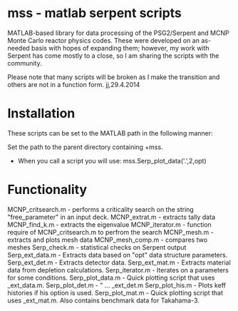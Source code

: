 mss - matlab serpent scripts
========

MATLAB-based library for data processing of the PSG2/Serpent and MCNP Monte Carlo reactor physics codes.  These
were developed on an as-needed basis with hopes of expanding them; however, my work with Serpent has come mostly
to a close, so I am sharing the scripts with the community.

Please note that many scripts will be broken as I make the transition and others are not in a function form.   jj,29.4.2014

Installation
========

These scripts can be set to the MATLAB path in the following manner:

Set the path to the parent directory containing +mss.

   - When you call a script you will use: mss.Serp_plot_data('.',2,opt)
   

Functionality
========

MCNP_critsearch.m - performs a criticality search on the string "free_parameter" in an input deck.
MCNP_extrat.m     - extracts tally data
MCNP_find_k.m     - extracts the eigenvalue
MCNP_iterator.m   - function require of MCNP_critsearch.m to perfrom the search
MCNP_mesh.m       - extracts and plots mesh data
MCNP_mesh_comp.m  - compares two meshes
Serp_check.m      - statistical checks on Serpent output
Serp_ext_data.m   - Extracts data based on "opt" data structure parameters.
Serp_ext_det.m    - Extracts detector data.
Serp_ext_mat.m    - Extracts material data from depletion calculations.
Serp_iterator.m   - Iterates on a parameters for some conditions.
Serp_plot_data.m  - Quick plotting script that uses _ext_data.m.
Serp_plot_det.m   - " ... _ext_det.m
Serp_plot_his.m   - Plots keff histories if his option is used.
Serp_plot_mat.m   - Quick plotting script that uses _ext_mat.m.  Also contains benchmark data for Takahama-3.
